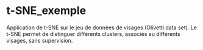 # t-SNE_exemple
Application de t-SNE sur le jeu de données de visages (Olivetti data set). Le t-SNE permet de distinguer différents clusters, associés au différents visages, sans supervision.
